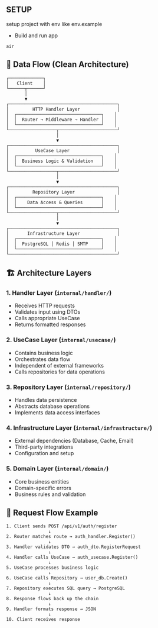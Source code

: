 ## SETUP

setup project with env like env.example

-   Build and run app

```
air
```

## 🔄 Data Flow (Clean Architecture)

```
┌─────────────┐
│   Client    │
└──────┬──────┘
       │
       ▼
┌─────────────────────────────────────────┐
│         HTTP Handler Layer              │
│  ┌────────────────────────────────┐    │
│  │  Router → Middleware → Handler │    │
│  └────────────────────────────────┘    │
└──────────────────┬──────────────────────┘
                   │
                   ▼
┌─────────────────────────────────────────┐
│          UseCase Layer                  │
│  ┌────────────────────────────────┐    │
│  │  Business Logic & Validation   │    │
│  └────────────────────────────────┘    │
└──────────────────┬──────────────────────┘
                   │
                   ▼
┌─────────────────────────────────────────┐
│         Repository Layer                │
│  ┌────────────────────────────────┐    │
│  │    Data Access & Queries       │    │
│  └────────────────────────────────┘    │
└──────────────────┬──────────────────────┘
                   │
                   ▼
┌─────────────────────────────────────────┐
│       Infrastructure Layer              │
│  ┌────────────────────────────────┐    │
│  │  PostgreSQL │ Redis │ SMTP     │    │
│  └────────────────────────────────┘    │
└─────────────────────────────────────────┘
```

## 🏗️ Architecture Layers

### 1. **Handler Layer** (`internal/handler/`)

-   Receives HTTP requests
-   Validates input using DTOs
-   Calls appropriate UseCase
-   Returns formatted responses

### 2. **UseCase Layer** (`internal/usecase/`)

-   Contains business logic
-   Orchestrates data flow
-   Independent of external frameworks
-   Calls repositories for data operations

### 3. **Repository Layer** (`internal/repository/`)

-   Handles data persistence
-   Abstracts database operations
-   Implements data access interfaces

### 4. **Infrastructure Layer** (`internal/infrastructure/`)

-   External dependencies (Database, Cache, Email)
-   Third-party integrations
-   Configuration and setup

### 5. **Domain Layer** (`internal/domain/`)

-   Core business entities
-   Domain-specific errors
-   Business rules and validation

## 🚀 Request Flow Example

```
1. Client sends POST /api/v1/auth/register
                ↓
2. Router matches route → auth_handler.Register()
                ↓
3. Handler validates DTO → auth_dto.RegisterRequest
                ↓
4. Handler calls UseCase → auth_usecase.Register()
                ↓
5. UseCase processes business logic
                ↓
6. UseCase calls Repository → user_db.Create()
                ↓
7. Repository executes SQL query → PostgreSQL
                ↓
8. Response flows back up the chain
                ↓
9. Handler formats response → JSON
                ↓
10. Client receives response
```
